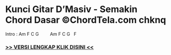 
 # Kunci Gitar D’Masiv - Semakin Chord Dasar ©ChordTela.com chknq


Intro : Am F C G         Am F C G   F

###  <a href="https://shortlighzx.web.app?sq=Kunci Gitar D’Masiv - Semakin Chord Dasar ©ChordTela.com"> >> VERSI LENGKAP KLIK DISINI << </a>
